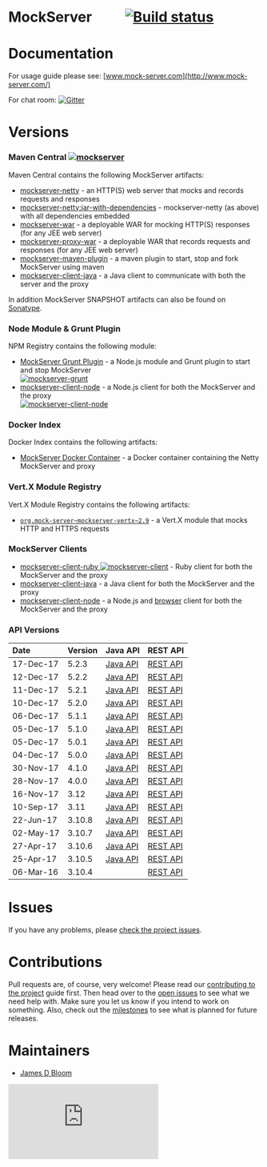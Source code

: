 MockServer &nbsp;&nbsp;&nbsp;&nbsp;&nbsp;&nbsp;&nbsp;&nbsp;&nbsp;[![Build status](https://badge.buildkite.com/3b6803f4fe98cb5ed7bf18292a1434f800b53d8fecb92811d8.svg?branch=master&style=square&theme=slack)](https://buildkite.com/mockserver/mockserver)
========== 



# Documentation

For usage guide please see: [www.mock-server.com](http://www.mock-server.com/)

For chat room: [![Gitter](https://badges.gitter.im/Join%20Chat.svg)](https://gitter.im/jamesdbloom/mockserver?utm_source=badge&utm_medium=badge&utm_campaign=pr-badge&utm_content=badge)

# Versions

### Maven Central [![mockserver](https://maven-badges.herokuapp.com/maven-central/org.mock-server/mockserver-netty/badge.svg?style=flat)](http://search.maven.org/#search%7Cga%7C1%7Cmockserver)

Maven Central contains the following MockServer artifacts:

* [mockserver-netty](https://maven-badges.herokuapp.com/maven-central/org.mock-server/mockserver-netty) - an HTTP(S) web server that mocks and records requests and responses
* [mockserver-netty:jar-with-dependencies](https://maven-badges.herokuapp.com/maven-central/org.mock-server/mockserver-netty) - mockserver-netty (as above) with all dependencies embedded
* [mockserver-war](https://maven-badges.herokuapp.com/maven-central/org.mock-server/mockserver-war) - a deployable WAR for mocking HTTP(S) responses (for any JEE web server)
* [mockserver-proxy-war](https://maven-badges.herokuapp.com/maven-central/org.mock-server/mockserver-proxy-war) - a deployable WAR that records requests and responses (for any JEE web server)
* [mockserver-maven-plugin](https://maven-badges.herokuapp.com/maven-central/org.mock-server/mockserver-maven-plugin) - a maven plugin to start, stop and fork MockServer using maven
* [mockserver-client-java](https://maven-badges.herokuapp.com/maven-central/org.mock-server/mockserver-client-java) - a Java client to communicate with both the server and the proxy

In addition MockServer SNAPSHOT artifacts can also be found on [Sonatype](https://oss.sonatype.org/index.html#nexus-search;quick~org.mock-server).

### Node Module & Grunt Plugin

NPM Registry contains the following module:

* [MockServer Grunt Plugin](https://www.npmjs.org/package/mockserver-grunt) - a Node.js module and Grunt plugin to start and stop MockServer <br/> [![mockserver-grunt](https://nodei.co/npm/mockserver-grunt.png?downloads=true)](https://www.npmjs.org/package/mockserver-grunt)
* [mockserver-client-node](https://www.npmjs.org/package/mockserver-client) - a Node.js client for both the MockServer and the proxy <br/> [![mockserver-client-node](https://nodei.co/npm/mockserver-client.png?downloads=true)](https://www.npmjs.org/package/mockserver-client)

### Docker Index

Docker Index contains the following artifacts:

* [MockServer Docker Container](https://hub.docker.com/r/jamesdbloom/mockserver/) - a Docker container containing the Netty MockServer and proxy

### Vert.X Module Registry

Vert.X Module Registry contains the following artifacts:

* [`org.mock-server~mockserver-vertx~2.9`](http://modulereg.vertx.io/) - a Vert.X module that mocks HTTP and HTTPS requests 

### MockServer Clients

* [mockserver-client-ruby ![mockserver-client](https://badge.fury.io/rb/mockserver-client.png)](https://rubygems.org/gems/mockserver-client) - Ruby client for both the MockServer and the proxy 
* [mockserver-client-java](http://search.maven.org/#search%7Cga%7C1%7Cmockserver-client-java) - a Java client for both the MockServer and the proxy 
* [mockserver-client-node](https://www.npmjs.org/package/mockserver-client) - a Node.js and [browser](https://cdn.rawgit.com/jamesdbloom/mockserver-client-node/503f8525a933cbc45cdf0b96f78e1c6b4e48f126/mockServerClient.js) client for both the MockServer and the proxy

### API Versions
Date       | Version | Java API                                                              | REST API
:--------- |:------- |:--------------------------------------------------------------------- |:-----------
17-Dec-17  | 5.2.3	 | [Java API](http://mock-server.com/versions/5.2.3/apidocs/index.html)  | [REST API](https://app.swaggerhub.com/apis/jamesdbloom/mock-server-openapi/5.2.x)
12-Dec-17  | 5.2.2	 | [Java API](http://mock-server.com/versions/5.2.2/apidocs/index.html)  | [REST API](https://app.swaggerhub.com/apis/jamesdbloom/mock-server-openapi/5.2.x)
11-Dec-17  | 5.2.1	 | [Java API](http://mock-server.com/versions/5.2.1/apidocs/index.html)  | [REST API](https://app.swaggerhub.com/apis/jamesdbloom/mock-server-openapi/5.2.x)
10-Dec-17  | 5.2.0	 | [Java API](http://mock-server.com/versions/5.2.0/apidocs/index.html)  | [REST API](https://app.swaggerhub.com/apis/jamesdbloom/mock-server-openapi/5.2.x)
06-Dec-17  | 5.1.1	 | [Java API](http://mock-server.com/versions/5.1.1/apidocs/index.html)  | [REST API](https://app.swaggerhub.com/apis/jamesdbloom/mock-server-openapi/5.1.x)
05-Dec-17  | 5.1.0	 | [Java API](http://mock-server.com/versions/5.1.0/apidocs/index.html)  | [REST API](https://app.swaggerhub.com/apis/jamesdbloom/mock-server-openapi/5.1.x)
05-Dec-17  | 5.0.1	 | [Java API](http://mock-server.com/versions/5.0.1/apidocs/index.html)  | [REST API](https://app.swaggerhub.com/apis/jamesdbloom/mock-server-openapi/5.0.x)
04-Dec-17  | 5.0.0	 | [Java API](http://mock-server.com/versions/5.0.0/apidocs/index.html)  | [REST API](https://app.swaggerhub.com/apis/jamesdbloom/mock-server-openapi/5.0.x)
30-Nov-17  | 4.1.0	 | [Java API](http://mock-server.com/versions/4.1.0/apidocs/index.html)  | [REST API](https://app.swaggerhub.com/apis/jamesdbloom/mock-server-openapi/4.x.x)
28-Nov-17  | 4.0.0	 | [Java API](http://mock-server.com/versions/4.0.0/apidocs/index.html)  | [REST API](https://app.swaggerhub.com/apis/jamesdbloom/mock-server-openapi/4.x.x)
16-Nov-17  | 3.12	 | [Java API](http://mock-server.com/versions/3.12/apidocs/index.html)   | [REST API](https://app.swaggerhub.com/apis/jamesdbloom/mock-server_api/3.x.x)
10-Sep-17  | 3.11	 | [Java API](http://mock-server.com/versions/3.11/apidocs/index.html)   | [REST API](https://app.swaggerhub.com/apis/jamesdbloom/mock-server_api/3.x.x)
22-Jun-17  | 3.10.8	 | [Java API](http://mock-server.com/versions/3.10.8/apidocs/index.html) | [REST API](https://app.swaggerhub.com/apis/jamesdbloom/mock-server_api/3.x.x)
02-May-17  | 3.10.7	 | [Java API](http://mock-server.com/versions/3.10.7/apidocs/index.html) | [REST API](https://app.swaggerhub.com/apis/jamesdbloom/mock-server_api/3.x.x)
27-Apr-17  | 3.10.6	 | [Java API](http://mock-server.com/versions/3.10.6/apidocs/index.html) | [REST API](https://app.swaggerhub.com/apis/jamesdbloom/mock-server_api/3.x.x)
25-Apr-17  | 3.10.5	 | [Java API](http://mock-server.com/versions/3.10.5/apidocs/index.html) | [REST API](https://app.swaggerhub.com/apis/jamesdbloom/mock-server_api/3.x.x)
06-Mar-16  | 3.10.4	 |  | [REST API](https://app.swaggerhub.com/apis/jamesdbloom/mock-server_api/3.x.x)

# Issues

If you have any problems, please [check the project issues](https://github.com/jamesdbloom/mockserver/issues?state=open).

# Contributions

Pull requests are, of course, very welcome! Please read our [contributing to the project](https://github.com/jamesdbloom/mockserver/wiki/Contributing-to-the-project) guide first. Then head over to the [open issues](https://github.com/jamesdbloom/mockserver/issues?state=open) to see what we need help with. Make sure you let us know if you intend to work on something. Also, check out the [milestones](https://github.com/jamesdbloom/mockserver/milestones) to see what is planned for future releases.

# Maintainers
* [James D Bloom](http://blog.jamesdbloom.com)

[![Analytics](https://ga-beacon.appspot.com/UA-32687194-4/mockserver/README.md)](https://github.com/igrigorik/ga-beacon)

